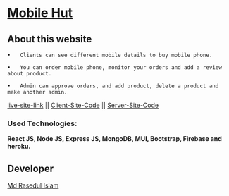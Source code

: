 # [Mobile Hut](https://mobileinfo-f5b78.web.app)
## About this website
    •	Clients can see different mobile details to buy mobile phone.

    •	You can order mobile phone, monitor your orders and add a review about product.

    •	Admin can approve orders, and add product, delete a product and make another admin.

    
[live-site-link](https://mobileinfo-f5b78.web.app) || [Client-Site-Code](https://github.com/rased100/mobile-info-client) || [Server-Site-Code](https://github.com/rased100/mobile-info-server)

### Used Technologies: 
**React JS, Node JS, Express JS, MongoDB, MUI, Bootstrap, Firebase and heroku.**

## Developer
[Md Rasedul Islam](https://github.com/rased100/)
    
